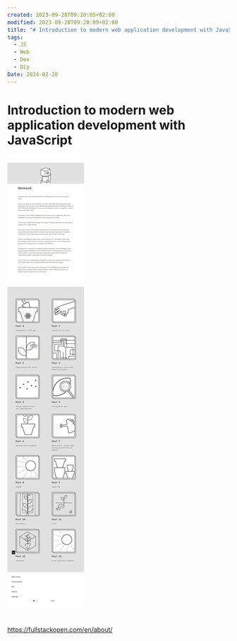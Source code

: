 ```yaml
---
created: 2023-09-28T09:20:05+02:00
modified: 2023-09-28T09:20:09+02:00
title: "# Introduction to modern web application development with JavaScript"
tags:
  - JS
  - Web
  - Dev
  - Diy
Date: 2024-02-20
---
```


# Introduction to modern web application development with JavaScript

![](_asset/2023-09-28_modernWebApplicationDevelopmentJavaScript_image_1.png)
# 

https://fullstackopen.com/en/about/
